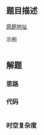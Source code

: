 ## 题目描述

[原题地址](https://leetcode-cn.com/problems/binary-gap/)



示例

```

```

## 解题

### 思路

### 代码


```javascript

```

### 时空复杂度